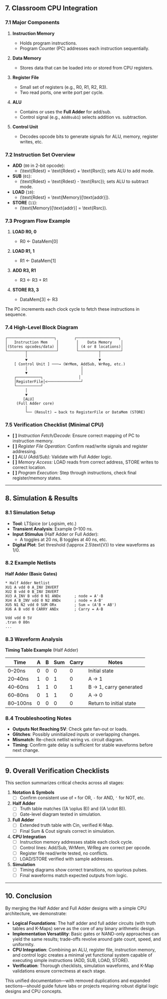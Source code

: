## 7. Classroom CPU Integration

### 7.1 Major Components

1. **Instruction Memory**
   - Holds program instructions.
   - Program Counter (PC) addresses each instruction sequentially.

2. **Data Memory**
   - Stores data that can be loaded into or stored from CPU registers.

3. **Register File**
   - Small set of registers (e.g., R0, R1, R2, R3).
   - Two read ports, one write port per cycle.

4. **ALU**
   - Contains or uses the **Full Adder** for add/sub.
   - Control signal (e.g., `Add0sub1`) selects addition vs. subtraction.

5. **Control Unit**
   - Decodes opcode bits to generate signals for ALU, memory, register writes, etc.

### 7.2 Instruction Set Overview

- **ADD** (`00` in 2-bit opcode):
  - \(\text{Rdest} = \text{Rdest} + \text{Rsrc}\); sets ALU to add mode.
- **SUB** (`01`):
  - \(\text{Rdest} = \text{Rdest} - \text{Rsrc}\); sets ALU to subtract mode.
- **LOAD** (`10`):
  - \(\text{Rdest} = \text{Memory}[\text{addr}]\).
- **STORE** (`11`):
  - \(\text{Memory}[\text{addr}] = \text{Rsrc}\).

### 7.3 Program Flow Example

1. **LOAD R0, 0**
   - R0 ← DataMem[0]

2. **LOAD R1, 1**
   - R1 ← DataMem[1]

3. **ADD R3, R1**
   - R3 ← R3 + R1

4. **STORE R3, 3**
   - DataMem[3] ← R3

The PC increments each clock cycle to fetch these instructions in sequence.

### 7.4 High-Level Block Diagram

```
┌─────────────────────┐        ┌───────────────────┐
│   Instruction Mem    │        │    Data Memory    │
│(Stores opcodes/data) │        │ (4 or 8 locations)│
└────────┬─────────────┘        └─────────┬─────────┘
         │                                │
         ▼                                ▼
    [ Control Unit ] ───→ (WrMem, AddSub, WrReg, etc.)
         │                        │
         ▼                        │
    ┌───────────┐                │
    │RegisterFile│<───────────────┘
    └───────────┘
         │
         ▼
        [ALU]
     (Full Adder core)
         │
         └── (Result) → back to RegisterFile or DataMem (STORE)
```

### 7.5 Verification Checklist (Minimal CPU)
- **[ ]** *Instruction Fetch/Decode:* Ensure correct mapping of PC to instruction memory.
- **[ ]** *Register File Operation:* Confirm read/write signals and register addressing.
- **[ ]** *ALU (Add/Sub):* Validate with Full Adder logic.
- **[ ]** *Memory Access:* LOAD reads from correct address, STORE writes to correct location.
- **[ ]** *Program Execution:* Step through instructions, check final register/memory states.

---

## 8. Simulation & Results

### 8.1 Simulation Setup

- **Tool**: LTSpice (or Logisim, etc.)
- **Transient Analysis**: Example 0–100 ns.
- **Input Stimulus** (Half Adder or Full Adder):
  - A toggles at 20 ns, B toggles at 40 ns, etc.
- **Digital Plot**: Set threshold \(\approx 2.5\text{V}\) to view waveforms as 1/0.

### 8.2 Example Netlists

**Half Adder (Basic Gates)**
```
* Half Adder Netlist
XU1 A vdd 0 A_INV INVERT
XU2 B vdd 0 B_INV INVERT
XU3 A_INV B vdd 0 N1 ANDx      ; node = A'·B
XU4 A B_INV vdd 0 N2 ANDx      ; node = A·B'
XU5 N1 N2 vdd 0 SUM ORx        ; Sum = (A'B + AB')
XU6 A B vdd 0 CARRY ANDx       ; Carry = A·B

Vdd vdd 0 5V
.tran 0 80n
...
```

### 8.3 Waveform Analysis

**Timing Table Example** (Half Adder)

| Time   | A | B | Sum | Carry | Notes                     |
|--------|---|---|-----|-------|---------------------------|
| 0–20ns | 0 | 0 |  0  |   0   | Initial state             |
| 20–40ns| 1 | 0 |  1  |   0   | A → 1                     |
| 40–60ns| 1 | 1 |  0  |   1   | B → 1, carry generated    |
| 60–80ns| 0 | 1 |  1  |   0   | A → 0                     |
| 80–100ns|0|0 |  0  |   0   | Return to initial state    |

### 8.4 Troubleshooting Notes

- **Outputs Not Reaching 5V**: Check gate fan-out or loads.
- **Glitches**: Possibly uninitialized inputs or overlapping changes.
- **Mismatch**: Re-check netlist wiring vs. circuit diagram.
- **Timing**: Confirm gate delay is sufficient for stable waveforms before next change.

---

## 9. Overall Verification Checklists

This section summarizes critical checks across all stages:

1. **Notation & Symbols**
   - [ ] Confirm consistent use of `+` for OR, `·` for AND, `'` for NOT, etc.

2. **Half Adder**
   - [ ] Truth table matches \((A \oplus B)\) and \((A \cdot B)\).
   - [ ] Gate-level diagram tested in simulation.

3. **Full Adder**
   - [ ] Extended truth table with Cin, verified K-Map.
   - [ ] Final Sum & Cout signals correct in simulation.

4. **CPU Integration**
   - [ ] Instruction memory addresses stable each clock cycle.
   - [ ] Control lines: Add/Sub, WrMem, WrReg are correct per opcode.
   - [ ] Register file read/write tested, no conflicts.
   - [ ] LOAD/STORE verified with sample addresses.

5. **Simulation**
   - [ ] Timing diagrams show correct transitions, no spurious pulses.
   - [ ] Final waveforms match expected outputs from logic.

---


## 10. Conclusion

By merging the Half Adder and Full Adder designs with a simple CPU architecture, we demonstrate:

- **Logical Foundations**: The half adder and full adder circuits (with truth tables and K-Maps) serve as the core of any binary arithmetic design.
- **Implementation Versatility**: Basic gates or NAND-only approaches can yield the same results; trade-offs revolve around gate count, speed, and uniformity.
- **CPU Integration**: Combining an ALU, register file, instruction memory, and control logic creates a minimal yet functional system capable of executing simple instructions (ADD, SUB, LOAD, STORE).
- **Verification**: Thorough checklists, simulation waveforms, and K-Map validations ensure correctness at each stage.

This unified documentation—with removed duplications and expanded sections—should guide future labs or projects requiring robust digital logic designs and CPU concepts.
